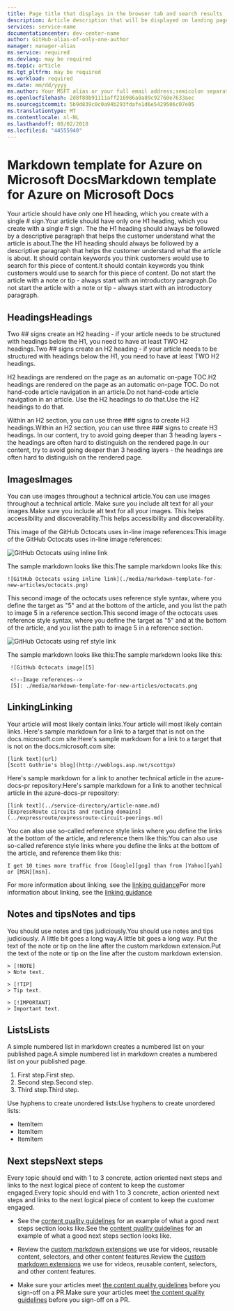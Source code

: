 ```yaml
---
title: Page title that displays in the browser tab and search results | Microsoft Docs
description: Article description that will be displayed on landing pages and in most search results
services: service-name
documentationcenter: dev-center-name
author: GitHub-alias-of-only-one-author
manager: manager-alias
ms.service: required
ms.devlang: may be required
ms.topic: article
ms.tgt_pltfrm: may be required
ms.workload: required
ms.date: mm/dd/yyyy
ms.author: Your MSFT alias or your full email address;semicolon separates two or more aliases
ms.openlocfilehash: 2d8f80b91111aff216986a8a89c92760e7633aec
ms.sourcegitcommit: 5b9d839c0c0a94b293fdafe1d6e5429506c07e05
ms.translationtype: MT
ms.contentlocale: nl-NL
ms.lasthandoff: 08/02/2018
ms.locfileid: "44555940"
---
```

# <a name="markdown-template-for-azure-on-microsoft-docs"></a><span data-ttu-id="5bfbd-103">Markdown template for Azure on Microsoft Docs</span><span class="sxs-lookup"><span data-stu-id="5bfbd-103">Markdown template for Azure on Microsoft Docs</span></span>

<span data-ttu-id="5bfbd-104">Your article should have only one H1 heading, which you create with a single # sign.</span><span class="sxs-lookup"><span data-stu-id="5bfbd-104">Your article should have only one H1 heading, which you create with a single # sign.</span></span> <span data-ttu-id="5bfbd-105">The the H1 heading should always be followed by a descriptive paragraph that helps the customer understand what the article is about.</span><span class="sxs-lookup"><span data-stu-id="5bfbd-105">The the H1 heading should always be followed by a descriptive paragraph that helps the customer understand what the article is about.</span></span> <span data-ttu-id="5bfbd-106">It should contain keywords you think customers would use to search for this piece of content.</span><span class="sxs-lookup"><span data-stu-id="5bfbd-106">It should contain keywords you think customers would use to search for this piece of content.</span></span> <span data-ttu-id="5bfbd-107">Do not start the article with a note or tip - always start with an introductory paragraph.</span><span class="sxs-lookup"><span data-stu-id="5bfbd-107">Do not start the article with a note or tip - always start with an introductory paragraph.</span></span>

## <a name="headings"></a><span data-ttu-id="5bfbd-108">Headings</span><span class="sxs-lookup"><span data-stu-id="5bfbd-108">Headings</span></span> 

<span data-ttu-id="5bfbd-109">Two ## signs create an H2 heading - if your article needs to be structured with headings below the H1, you need to have at least TWO H2 headings.</span><span class="sxs-lookup"><span data-stu-id="5bfbd-109">Two ## signs create an H2 heading - if your article needs to be structured with headings below the H1, you need to have at least TWO H2 headings.</span></span>

<span data-ttu-id="5bfbd-110">H2 headings are rendered on the page as an automatic on-page TOC.</span><span class="sxs-lookup"><span data-stu-id="5bfbd-110">H2 headings are rendered on the page as an automatic on-page TOC.</span></span> <span data-ttu-id="5bfbd-111">Do not hand-code article navigation in an article.</span><span class="sxs-lookup"><span data-stu-id="5bfbd-111">Do not hand-code article navigation in an article.</span></span> <span data-ttu-id="5bfbd-112">Use the H2 headings to do that.</span><span class="sxs-lookup"><span data-stu-id="5bfbd-112">Use the H2 headings to do that.</span></span>

<span data-ttu-id="5bfbd-113">Within an H2 section, you can use three ### signs to create H3 headings.</span><span class="sxs-lookup"><span data-stu-id="5bfbd-113">Within an H2 section, you can use three ### signs to create H3 headings.</span></span> <span data-ttu-id="5bfbd-114">In our content, try to avoid going deeper than 3 heading layers - the headings are often hard to distinguish on the rendered page.</span><span class="sxs-lookup"><span data-stu-id="5bfbd-114">In our content, try to avoid going deeper than 3 heading layers - the headings are often hard to distinguish on the rendered page.</span></span> 

## <a name="images"></a><span data-ttu-id="5bfbd-115">Images</span><span class="sxs-lookup"><span data-stu-id="5bfbd-115">Images</span></span>
<span data-ttu-id="5bfbd-116">You can use images throughout a technical article.</span><span class="sxs-lookup"><span data-stu-id="5bfbd-116">You can use images throughout a technical article.</span></span> <span data-ttu-id="5bfbd-117">Make sure you include alt text for all your images.</span><span class="sxs-lookup"><span data-stu-id="5bfbd-117">Make sure you include alt text for all your images.</span></span> <span data-ttu-id="5bfbd-118">This helps accessibility and discoverability.</span><span class="sxs-lookup"><span data-stu-id="5bfbd-118">This helps accessibility and discoverability.</span></span>

<span data-ttu-id="5bfbd-119">This image of the GitHub Octocats uses in-line image references:</span><span class="sxs-lookup"><span data-stu-id="5bfbd-119">This image of the GitHub Octocats uses in-line image references:</span></span>

 ![GitHub Octocats using inline link](./media/markdown-template-for-new-articles/octocats.png)

<span data-ttu-id="5bfbd-121">The sample markdown looks like this:</span><span class="sxs-lookup"><span data-stu-id="5bfbd-121">The sample markdown looks like this:</span></span>
```
![GitHub Octocats using inline link](./media/markdown-template-for-new-articles/octocats.png)
```

<span data-ttu-id="5bfbd-122">This second image of the octocats uses reference style syntax, where you define the target as "5" and at the bottom of the article, and you list the path to image 5 in a reference section.</span><span class="sxs-lookup"><span data-stu-id="5bfbd-122">This second image of the octocats uses reference style syntax, where you define the target as "5" and at the bottom of the article, and you list the path to image 5 in a reference section.</span></span>

 ![GitHub Octocats using ref style link][5]

 <span data-ttu-id="5bfbd-124">The sample markdown looks like this:</span><span class="sxs-lookup"><span data-stu-id="5bfbd-124">The sample markdown looks like this:</span></span>
 ```
  ![GitHub Octocats image][5]

  <!--Image references-->
  [5]: ./media/markdown-template-for-new-articles/octocats.png
 ``` 

## <a name="linking"></a><span data-ttu-id="5bfbd-125">Linking</span><span class="sxs-lookup"><span data-stu-id="5bfbd-125">Linking</span></span>
<span data-ttu-id="5bfbd-126">Your article will most likely contain links.</span><span class="sxs-lookup"><span data-stu-id="5bfbd-126">Your article will most likely contain links.</span></span> <span data-ttu-id="5bfbd-127">Here's sample markdown for a link to a target that is not on the docs.microsoft.com site:</span><span class="sxs-lookup"><span data-stu-id="5bfbd-127">Here's sample markdown for a link to a target that is not on the docs.microsoft.com site:</span></span>

    [link text](url)
    [Scott Guthrie's blog](http://weblogs.asp.net/scottgu)

<span data-ttu-id="5bfbd-128">Here's sample markdown for a link to another technical article in the azure-docs-pr repository:</span><span class="sxs-lookup"><span data-stu-id="5bfbd-128">Here's sample markdown for a link to another technical article in the azure-docs-pr repository:</span></span>

    [link text](../service-directory/article-name.md)
    [ExpressRoute circuits and routing domains](../expressroute/expressroute-circuit-peerings.md)

<span data-ttu-id="5bfbd-129">You can also use so-called reference style links where you define the links at the bottom of the article, and reference them like this:</span><span class="sxs-lookup"><span data-stu-id="5bfbd-129">You can also use so-called reference style links where you define the links at the bottom of the article, and reference them like this:</span></span>

    I get 10 times more traffic from [Google][gog] than from [Yahoo][yah] or [MSN][msn].

<span data-ttu-id="5bfbd-130">For more information about linking, see the [linking guidance](../contributor-guide/create-links-markdown.md)</span><span class="sxs-lookup"><span data-stu-id="5bfbd-130">For more information about linking, see the [linking guidance](../contributor-guide/create-links-markdown.md)</span></span>

## <a name="notes-and-tips"></a><span data-ttu-id="5bfbd-131">Notes and tips</span><span class="sxs-lookup"><span data-stu-id="5bfbd-131">Notes and tips</span></span>
<span data-ttu-id="5bfbd-132">You should use notes and tips judiciously.</span><span class="sxs-lookup"><span data-stu-id="5bfbd-132">You should use notes and tips judiciously.</span></span> <span data-ttu-id="5bfbd-133">A little bit goes a long way.</span><span class="sxs-lookup"><span data-stu-id="5bfbd-133">A little bit goes a long way.</span></span> <span data-ttu-id="5bfbd-134">Put the text of the note or tip on the line after the custom markdown extension.</span><span class="sxs-lookup"><span data-stu-id="5bfbd-134">Put the text of the note or tip on the line after the custom markdown extension.</span></span>

```
> [!NOTE]
> Note text.

> [!TIP]
> Tip text.

> [!IMPORTANT]
> Important text.
```

## <a name="lists"></a><span data-ttu-id="5bfbd-135">Lists</span><span class="sxs-lookup"><span data-stu-id="5bfbd-135">Lists</span></span>

<span data-ttu-id="5bfbd-136">A simple numbered list in markdown creates a numbered list on your published page.</span><span class="sxs-lookup"><span data-stu-id="5bfbd-136">A simple numbered list in markdown creates a numbered list on your published page.</span></span>

1. <span data-ttu-id="5bfbd-137">First step.</span><span class="sxs-lookup"><span data-stu-id="5bfbd-137">First step.</span></span>
2. <span data-ttu-id="5bfbd-138">Second step.</span><span class="sxs-lookup"><span data-stu-id="5bfbd-138">Second step.</span></span>
3. <span data-ttu-id="5bfbd-139">Third step.</span><span class="sxs-lookup"><span data-stu-id="5bfbd-139">Third step.</span></span>

<span data-ttu-id="5bfbd-140">Use hyphens to create unordered lists:</span><span class="sxs-lookup"><span data-stu-id="5bfbd-140">Use hyphens to create unordered lists:</span></span>

- <span data-ttu-id="5bfbd-141">Item</span><span class="sxs-lookup"><span data-stu-id="5bfbd-141">Item</span></span>
- <span data-ttu-id="5bfbd-142">Item</span><span class="sxs-lookup"><span data-stu-id="5bfbd-142">Item</span></span>
- <span data-ttu-id="5bfbd-143">Item</span><span class="sxs-lookup"><span data-stu-id="5bfbd-143">Item</span></span>


## <a name="next-steps"></a><span data-ttu-id="5bfbd-144">Next steps</span><span class="sxs-lookup"><span data-stu-id="5bfbd-144">Next steps</span></span>
<span data-ttu-id="5bfbd-145">Every topic should end with 1 to 3 concrete, action oriented next steps and links to the next logical piece of content to keep the customer engaged.</span><span class="sxs-lookup"><span data-stu-id="5bfbd-145">Every topic should end with 1 to 3 concrete, action oriented next steps and links to the next logical piece of content to keep the customer engaged.</span></span> 

- <span data-ttu-id="5bfbd-146">See the [content quality guidelines](../contributor-guide/contributor-guide-pr-criteria.md#non-blocking-content-quality-items) for an example of what a good next steps section looks like.</span><span class="sxs-lookup"><span data-stu-id="5bfbd-146">See the [content quality guidelines](../contributor-guide/contributor-guide-pr-criteria.md#non-blocking-content-quality-items) for an example of what a good next steps section looks like.</span></span> 

- <span data-ttu-id="5bfbd-147">Review the [custom markdown extensions](../contributor-guide/custom-markdown-extensions.md) we use for videos, reusable content, selectors, and other content features.</span><span class="sxs-lookup"><span data-stu-id="5bfbd-147">Review the [custom markdown extensions](../contributor-guide/custom-markdown-extensions.md) we use for videos, reusable content, selectors, and other content features.</span></span>

- <span data-ttu-id="5bfbd-148">Make sure your articles meet [the content quality guidelines](../contributor-guide/contributor-guide-pr-criteria.md) before you sign-off on a PR.</span><span class="sxs-lookup"><span data-stu-id="5bfbd-148">Make sure your articles meet [the content quality guidelines](../contributor-guide/contributor-guide-pr-criteria.md) before you sign-off on a PR.</span></span> 


<!--Image references-->
[5]: ./media/markdown-template-for-new-articles/octocats.png

<!--Reference style links - using these makes the source content way more readable than using inline links-->
[gog]: http://google.com/        
[yah]: http://search.yahoo.com/  
[msn]: http://search.msn.com/    

